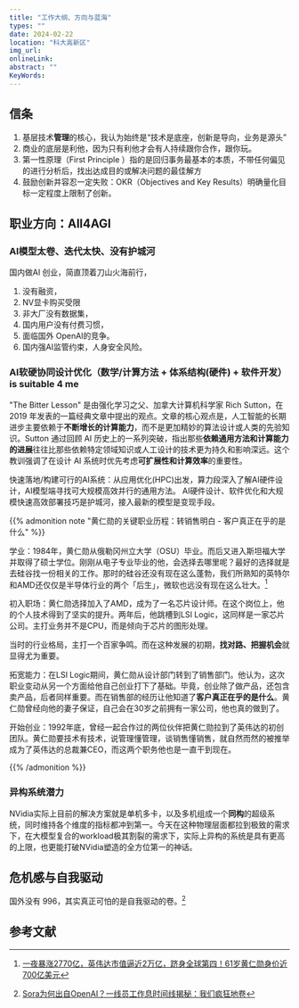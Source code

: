 ```yaml
---
title: "工作大纲、方向与蓝海"
types: ""
date: 2024-02-22
location: "科大高新区"
img_url: 
onlineLink: 
abstract: ""
KeyWords:
---
```


## 信条

1. 基层技术**管理**的核心，我认为始终是“技术是底座，创新是导向，业务是源头”
2. 商业的底层是利他，因为只有利他才会有人持续跟你合作，跟你玩。
3. 第一性原理（First Principle ）指的是回归事务最基本的本质，不带任何偏见的进行分析后，找出达成目的或解决问题的最佳解方
4. 鼓励创新并容忍一定失败：OKR（Objectives and Key Results）明确量化目标一定程度上限制了创新。

## 职业方向：All4AGI

### AI模型太卷、迭代太快、没有护城河

国内做AI 创业，简直顶着刀山火海前行，

1. 没有融资，
2. NV显卡购买受限
3. 非大厂没有数据集，
4. 国内用户没有付费习惯，
5. 面临国外 OpenAI的竞争。
6. 国内强AI监管约束，人身安全风险。

### AI软硬协同设计优化（数学/计算方法 + 体系结构(硬件) + 软件开发） is suitable 4 me

"The Bitter Lesson" 是由强化学习之父、加拿大计算机科学家 Rich Sutton，在 2019 年发表的一篇经典文章中提出的观点。文章的核心观点是，人工智能的长期进步主要依赖于**不断增长的计算能力**，而不是更加精妙的算法设计或人类的先验知识。Sutton 通过回顾 AI 历史上的一系列突破，指出那些**依赖通用方法和计算能力的进展**往往比那些依赖特定领域知识或人工设计的技术更为持久和影响深远。这个教训强调了在设计 AI 系统时优先考虑**可扩展性和计算效率**的重要性。

快速落地/构建可行的AI系统：从应用优化(HPC)出发，算力段深入了解AI硬件设计，AI模型端寻找可大规模高效并行的通用方法。 AI硬件设计、软件优化和大规模快速高效部署技巧是护城河，接入最新的模型是变现手段。

{{% admonition note "黄仁勋的关键职业历程：转销售明白 - 客户真正在乎的是什么" %}}

学业：1984年，黄仁勋从俄勒冈州立大学（OSU）毕业。而后又进入斯坦福大学并取得了硕士学位。刚刚从电子专业毕业的他，会选择去哪里呢？最好的选择就是去硅谷找一份相关的工作。那时的硅谷还没有现在这么蓬勃，我们所熟知的英特尔和AMD还仅仅是半导体行业的两个「后生」，微软也远没有现在这么壮大。[^2]

初入职场：黄仁勋选择加入了AMD，成为了一名芯片设计师。在这个岗位上，他的个人技术得到了坚实的提升。两年后，他跳槽到LSI Logic，这同样是一家芯片公司。主打业务并不是CPU，而是倾向于芯片的图形处理。

当时的行业格局，主打一个百家争鸣。而在这种发展的初期，**找对路、把握机会**就显得尤为重要。

拓宽能力：在LSI Logic期间，黄仁勋从设计部门转到了销售部门。他认为，这次职业变动从另一个方面给他自己创业打下了基础。毕竟，创业除了做产品，还包含卖产品，后者同样重要。而在销售部的经历让他知道了**客户真正在乎的是什么**。黄仁勋曾经向他的妻子保证，自己会在30岁之前拥有一家公司，他也真的做到了。

开始创业：1992年底，曾经一起合作过的两位伙伴把黄仁勋拉到了英伟达的初创团队。黄仁勋要技术有技术，说管理懂管理，谈销售懂销售，就自然而然的被推举成为了英伟达的总裁兼CEO，而这两个职务他也是一直干到现在。

{{% /admonition %}}

### 异构系统潜力

NVidia实际上目前的解决方案就是单机多卡，以及多机组成一个**同构**的超级系统，同时维持各个维度的指标都冲到第一。今天在这种物理层面都拉到极致的需求下，在大模型复合的workload极其割裂的需求下，实际上异构的系统是具有更高的上限，也更能打破NVidia塑造的全方位第一的神话。

## 危机感与自我驱动

国外没有 996，其实真正可怕的是自我驱动的卷。[^1]

## 参考文献

[^1]: [Sora为何出自OpenAI？一线员工作息时间线揭秘：我们疯狂地卷](https://mp.weixin.qq.com/s/gF-AFBbRFQVPiHV0PT9zZQ)

[^2]: [一夜暴涨2770亿，英伟达市值逼近2万亿，跻身全球第四！61岁黄仁勋身价近700亿美元](https://mp.weixin.qq.com/s/9BKa9xhKWFkZ67846mWoHg)



